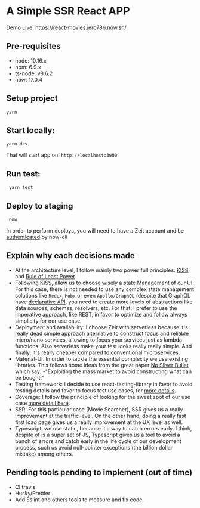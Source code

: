 # A Simple SSR React APP 

Demo Live: https://react-movies.jero786.now.sh/

## Pre-requisites    
- node: 10.16.x    
- npm: 6.9.x    
- ts-node: v8.6.2    
- now: 17.0.4    
    
## Setup project    
```
yarn
``` 
## Start locally:
```
yarn dev
``` 
That will start app on: `http://localhost:3000`    
 
 ## Run test:
```
 yarn test
```  
 ## Deploy to staging  
  
```  
 now
 ```   
 In order to perform deploys, you will need to have a Zeit account and be [authenticated](https://zeit.co/docs/now-cli#commands/login) by now-cli  
  
## Explain why each decisions made  
  
- At the architecture level, I follow mainly two power full principles: [KISS](https://en.wikipedia.org/wiki/KISS_principle) and [Rule of Least Power](https://en.wikipedia.org/wiki/Rule_of_least_power). 
- Following KISS, allow us to choose wisely a state Management of our UI. For this case, there is not needed to use any complex state management solutions like `Redux`, `Mobx` or even `Apollo/GraphQL` (despite that GraphQL have [declarative API](https://medium.com/@jero786/graphql-at-high-level-79b842b95b64), you need to create more levels of abstractions like data sources, schemas, resolvers, etc. For that, I prefer to use the imperative approach, like REST, in favor to optimize and follow always simplicity for our use case.
- Deployment and availability: I choose Zeit with serverless because it's really dead simple approach alternative to construct focus and reliable micro/nano services, allowing to focus your services just as lambda functions. Also serverless make your test looks really really simple. And finally, it's really cheaper compared to conventional microservices.
- Material-UI: In order to tackle the essential complexity we use existing libraries. This follows some ideas from the great paper [No Silver Bullet](https://en.wikipedia.org/wiki/No_Silver_Bullet) which say: -"Exploiting the mass market to avoid constructing what can be bought."
- Testing framework: I decide to use react-testing-library in favor to avoid testing details and favor to focus test use cases, for [more details](https://kentcdodds.com/blog/testing-implementation-details).
- Coverage: I follow the principle of looking for the sweet spot of our use case [more detail here](https://medium.com/@jero786/write-test-not-too-many-mostly-integration-bad298f69e1a).
- SSR: For this particular case (Movie Searcher), SSR gives us a really improvement at the traffic level. On the other hand, doing a really fast first load page gives us a really improvement at the UX level as well.
- Typescript: we use static, because it a way to catch errors early. I think, despite of is a super set of JS, Typescript gives us a tool to avoid a bunch of errors and catch early in the life cycle of our development process, such us avoid null-pointer exceptions (the billion dollar mistake) among others. 

## Pending tools pending to implement (out of time)
- CI travis
- Husky/Prettier
- Add Eslint and others tools to measure and fix code.

